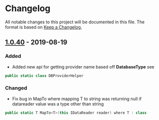 # Changelog
All notable changes to this project will be documented in this file.
The format is based on [Keep a Changelog](https://keepachangelog.com/en/1.0.0/),


## [1.0.40] - 2019-08-19
### Added
- Added new api for getting provider name based off **DatabaseType**
see 
~~~csharp
public static class DBProviderHelper
~~~

### Changed
- Fix bug in MapTo where mapping T to string was returning null if datareader value was a type other than string
~~~csharp
public static T MapTo<T>(this IDataReader reader) where T : class
~~~



[1.0.40]: https://github.com/olivierlacan/keep-a-changelog/releases/tag/v1.0.40

